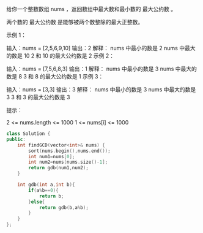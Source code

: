 给你一个整数数组 nums ，返回数组中最大数和最小数的 最大公约数 。

两个数的 最大公约数 是能够被两个数整除的最大正整数。

 

示例 1：

输入：nums = [2,5,6,9,10]
输出：2
解释：
nums 中最小的数是 2
nums 中最大的数是 10
2 和 10 的最大公约数是 2
示例 2：

输入：nums = [7,5,6,8,3]
输出：1
解释：
nums 中最小的数是 3
nums 中最大的数是 8
3 和 8 的最大公约数是 1
示例 3：

输入：nums = [3,3]
输出：3
解释：
nums 中最小的数是 3
nums 中最大的数是 3
3 和 3 的最大公约数是 3


提示：

2 <= nums.length <= 1000
1 <= nums[i] <= 1000

```cpp
class Solution {
public:
    int findGCD(vector<int>& nums) {
        sort(nums.begin(),nums.end());
        int num1=nums[0];
        int num2=nums[nums.size()-1];
        return gdb(num1,num2);
    }

    int gdb(int a,int b){
        if(a%b==0){
            return b;
        }else{
            return gdb(b,a%b);
        }
    }
};
```

